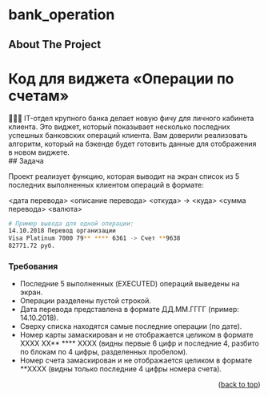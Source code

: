 # bank_operation
<!-- ABOUT THE PROJECT -->
## About The Project

# Код для виджета «Операции по счетам»

<aside>
👨🏻‍💻 IT-отдел крупного банка делает новую фичу для личного кабинета клиента. Это виджет, который показывает несколько последних успешных банковских операций клиента. Вам доверили реализовать алгоритм, который на бэкенде будет готовить данные для отображения в новом виджете.

</aside>
## Задача

Проект реализует функцию, которая выводит на экран список из 5 последних выполненных клиентом операций в формате:

<дата перевода> <описание перевода>
<откуда> -> <куда>
<сумма перевода> <валюта>

```bash
# Пример вывода для одной операции:
14.10.2018 Перевод организации
Visa Platinum 7000 79** **** 6361 -> Счет **9638
82771.72 руб.
```

### Требования

* Последние 5 выполненных (EXECUTED) операций выведены на экран.
* Операции разделены пустой строкой.
* Дата перевода представлена в формате ДД.ММ.ГГГГ (пример: 14.10.2018).
* Сверху списка находятся самые последние операции (по дате).
* Номер карты замаскирован и не отображается целиком в формате  XXXX XX** **** XXXX (видны первые 6 цифр и последние 4, разбито по блокам по 4 цифры, разделенных пробелом).
* Номер счета замаскирован и не отображается целиком в формате  **XXXX 
(видны только последние 4 цифры номера счета).


<p align="right">(<a href="#readme-top">back to top</a>)</p>
